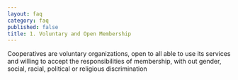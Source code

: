 ```yaml
---
layout: faq
category: faq
published: false
title: 1. Voluntary and Open Membership
---
```


Cooperatives are voluntary organizations, open to all able to use its services and willing to accept the responsibilities of membership, with out gender, social, racial, political or religious discrimination